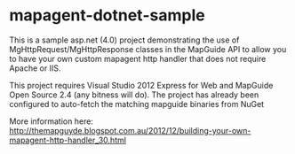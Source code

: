 mapagent-dotnet-sample
======================

This is a sample asp.net (4.0) project demonstrating the use of MgHttpRequest/MgHttpResponse classes in the MapGuide API to allow you to have your own custom mapagent http handler that does not require Apache or IIS.

This project requires Visual Studio 2012 Express for Web and MapGuide Open Source 2.4 (any bitness will do). The project has already been configured to auto-fetch the matching mapguide binaries from NuGet

More information here: http://themapguyde.blogspot.com.au/2012/12/building-your-own-mapagent-http-handler_30.html